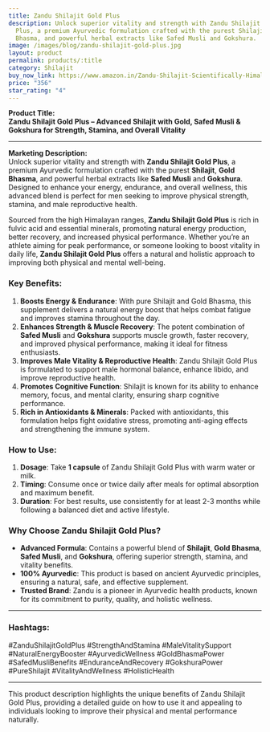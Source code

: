 ```yaml
---
title: Zandu Shilajit Gold Plus
description: Unlock superior vitality and strength with Zandu Shilajit Gold
  Plus, a premium Ayurvedic formulation crafted with the purest Shilajit, Gold
  Bhasma, and powerful herbal extracts like Safed Musli and Gokshura.
image: /images/blog/zandu-shilajit-gold-plus.jpg
layout: product
permalink: products/:title
category: Shilajit
buy_now_link: https://www.amazon.in/Zandu-Shilajit-Scientifically-Himalayan-Ayurvedic/dp/B0CHFR2YYK/ref=sr_1_15?crid=1YY2DLXEMCWUZ&tag=ayushmonk-21
price: "356"
star_rating: "4"
---
```

**Product Title:**  
**Zandu Shilajit Gold Plus – Advanced Shilajit with Gold, Safed Musli & Gokshura for Strength, Stamina, and Overall Vitality**

---

**Marketing Description:**  
Unlock superior vitality and strength with **Zandu Shilajit Gold Plus**, a premium Ayurvedic formulation crafted with the purest **Shilajit**, **Gold Bhasma**, and powerful herbal extracts like **Safed Musli** and **Gokshura**. Designed to enhance your energy, endurance, and overall wellness, this advanced blend is perfect for men seeking to improve physical strength, stamina, and male reproductive health.

Sourced from the high Himalayan ranges, **Zandu Shilajit Gold Plus** is rich in fulvic acid and essential minerals, promoting natural energy production, better recovery, and increased physical performance. Whether you’re an athlete aiming for peak performance, or someone looking to boost vitality in daily life, **Zandu Shilajit Gold Plus** offers a natural and holistic approach to improving both physical and mental well-being.

### **Key Benefits**:
1. **Boosts Energy & Endurance**: With pure Shilajit and Gold Bhasma, this supplement delivers a natural energy boost that helps combat fatigue and improves stamina throughout the day.
2. **Enhances Strength & Muscle Recovery**: The potent combination of **Safed Musli** and **Gokshura** supports muscle growth, faster recovery, and improved physical performance, making it ideal for fitness enthusiasts.
3. **Improves Male Vitality & Reproductive Health**: Zandu Shilajit Gold Plus is formulated to support male hormonal balance, enhance libido, and improve reproductive health.
4. **Promotes Cognitive Function**: Shilajit is known for its ability to enhance memory, focus, and mental clarity, ensuring sharp cognitive performance.
5. **Rich in Antioxidants & Minerals**: Packed with antioxidants, this formulation helps fight oxidative stress, promoting anti-aging effects and strengthening the immune system.

### **How to Use**:
1. **Dosage**: Take **1 capsule** of Zandu Shilajit Gold Plus with warm water or milk.
2. **Timing**: Consume once or twice daily after meals for optimal absorption and maximum benefit.
3. **Duration**: For best results, use consistently for at least 2-3 months while following a balanced diet and active lifestyle.

### **Why Choose Zandu Shilajit Gold Plus?**
- **Advanced Formula**: Contains a powerful blend of **Shilajit**, **Gold Bhasma**, **Safed Musli**, and **Gokshura**, offering superior strength, stamina, and vitality benefits.
- **100% Ayurvedic**: This product is based on ancient Ayurvedic principles, ensuring a natural, safe, and effective supplement.
- **Trusted Brand**: Zandu is a pioneer in Ayurvedic health products, known for its commitment to purity, quality, and holistic wellness.

---

### **Hashtags**:  
#ZanduShilajitGoldPlus #StrengthAndStamina #MaleVitalitySupport #NaturalEnergyBooster #AyurvedicWellness #GoldBhasmaPower #SafedMusliBenefits #EnduranceAndRecovery #GokshuraPower #PureShilajit #VitalityAndWellness #HolisticHealth

---

This product description highlights the unique benefits of Zandu Shilajit Gold Plus, providing a detailed guide on how to use it and appealing to individuals looking to improve their physical and mental performance naturally.
